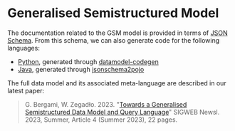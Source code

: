 # Generalised Semistructured Model

The documentation related to the GSM model is provided in terms of [JSON Schema](json_schema/GSM.schema.json). From this schema, we can also generate code for the following languages:
 * [Python](json_schema/gsm_python.py), generated through [datamodel-codegen](https://github.com/koxudaxi/datamodel-code-generator)
 * [Java](json_schema/GSMSchema.java), generated through [jsonschema2pojo](https://github.com/joelittlejohn/jsonschema2pojo)

The full data model and its associated meta-language are described in our latest paper:

> G. Bergami, W. Zegadło. 2023. "[Towards a Generalised Semistructured Data Model and Query Language](https://dl.acm.org/doi/10.1145/3609429.3609433)" SIGWEB Newsl. 2023, Summer, Article 4 (Summer 2023), 22 pages.
